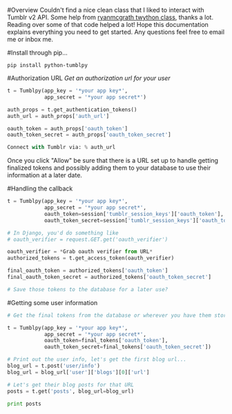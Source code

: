 #Overview
Couldn't find a nice clean class that I liked to interact with Tumblr v2 API. Some help from [ryanmcgrath twython class](https://github.com/ryanmcgrath/twython), thanks a lot. Reading over some of that code helped a lot!
Hope this documentation explains everything you need to get started. Any questions feel free to email me or inbox me.

#Install through pip...
```
pip install python-tumblpy
```

#Authorization URL
*Get an authorization url for your user*

```python
t = Tumblpy(app_key = '*your app key*',
            app_secret = '*your app secret*')

auth_props = t.get_authentication_tokens()
auth_url = auth_props['auth_url']

oauth_token = auth_props['oauth_token']
oauth_token_secret = auth_props['oauth_token_secret']

Connect with Tumblr via: % auth_url
```

Once you click "Allow" be sure that there is a URL set up to handle getting finalized tokens and possibly adding them to your database to use their information at a later date.

#Handling the callback
```python
t = Tumblpy(app_key = '*your app key*',
            app_secret = '*your app secret*',
            oauth_token=session['tumblr_session_keys']['oauth_token'],
            oauth_token_secret=session['tumblr_session_keys']['oauth_token_secret'])

# In Django, you'd do something like
# oauth_verifier = request.GET.get('oauth_verifier')

oauth_verifier = *Grab oauth verifier from URL*
authorized_tokens = t.get_access_token(oauth_verifier)

final_oauth_token = authorized_tokens['oauth_token']
final_oauth_token_secret = authorized_tokens['oauth_token_secret']

# Save those tokens to the database for a later use?
```

#Getting some user information
```python
# Get the final tokens from the database or wherever you have them stored

t = Tumblpy(app_key = '*your app key*',
            app_secret = '*your app secret*',
            oauth_token=final_tokens['oauth_token'],
            oauth_token_secret=final_tokens['oauth_token_secret'])

# Print out the user info, let's get the first blog url...
blog_url = t.post('user/info')
blog_url = blog_url['user']['blogs'][0]['url']

# Let's get their blog posts for that URL
posts = t.get('posts', blog_url=blog_url)

print posts
```